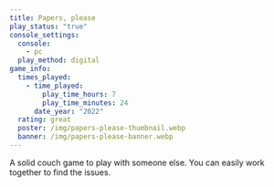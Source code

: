 ```yaml
---
title: Papers, please
play_status: "true"
console_settings:
  console:
    - pc
  play_method: digital
game_info:
  times_played:
    - time_played:
        play_time_hours: 7
        play_time_minutes: 24
      date_year: "2022"
  rating: great
  poster: /img/papers-please-thumbnail.webp
  banner: /img/papers-please-banner.webp
---
```

A solid couch game to play with someone else. You can easily work together to find the issues.